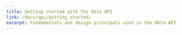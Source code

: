 ```yaml
---
title: Getting started with the Okta API
link: /docs/api/getting_started/
excerpt: Fundamentals and design principals used in the Okta API
---
```

